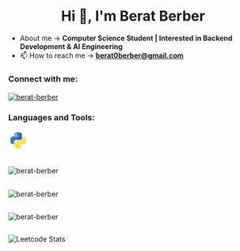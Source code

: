 <h1 align="center">Hi 👋, I'm Berat Berber</h1>

- About me -> <b>Computer Science Student | Interested in Backend Development & AI Engineering</b>
- 📫 How to reach me -> **berat0berber@gmail.com**

<h3 align="left">Connect with me:</h3>
<p align="left">
<a href="https://linkedin.com/in/berat-berber" target="blank"><img align="center" src="https://raw.githubusercontent.com/rahuldkjain/github-profile-readme-generator/master/src/images/icons/Social/linked-in-alt.svg" alt="berat-berber" height="30" width="40" /></a>
</p>

<h3 align="left">Languages and Tools:</h3>
<p align="left"> <a href="https://www.python.org" target="_blank" rel="noreferrer"> <img src="https://raw.githubusercontent.com/devicons/devicon/master/icons/python/python-original.svg" alt="python" width="40" height="40"/> </a> </p>

<div style="display: flex; flex-direction: column;">
  <p>
    <img align="center" src="https://github-readme-stats.vercel.app/api/top-langs?username=berat-berber&show_icons=true&locale=en&layout=compact&theme=dark" alt="berat-berber" />
  </p>
  <p>
    <img align="center" src="https://github-readme-stats.vercel.app/api?username=berat-berber&show_icons=true&locale=en&theme=dark" alt="berat-berber" />
  </p>
  <p>
    <img align="center" src="https://github-readme-streak-stats.herokuapp.com/?user=berat-berber&theme=dark" alt="berat-berber" />
  </p>
</div>

![Leetcode Stats](https://leetcard.jacoblin.cool/Berat110)
